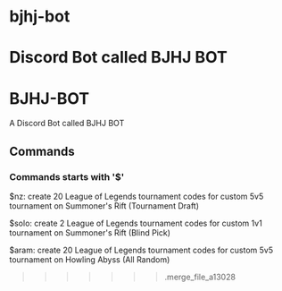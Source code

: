 # bjhj-bot
Discord Bot called BJHJ BOT
=======
# BJHJ-BOT
A Discord Bot called BJHJ BOT

## Commands
### Commands starts with '$'
$nz: create 20 League of Legends tournament codes for custom 5v5 tournament on Summoner's Rift (Tournament Draft)

$solo: create 2 League of Legends tournament codes for custom 1v1 tournament on Summoner's Rift (Blind Pick)

$aram: create 20 League of Legends tournament codes for custom 5v5 tournament on Howling Abyss (All Random)
>>>>>>> .merge_file_a13028
